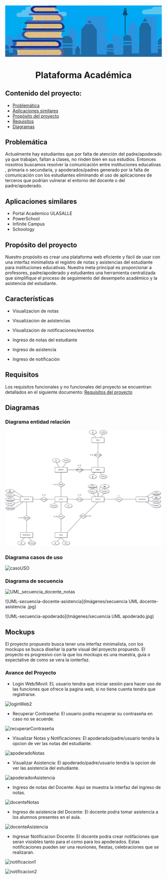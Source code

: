 ![Logo-PA](Logo-PA.JPG)
<h1 align="center">Plataforma Académica</h1>

## Contenido del proyecto:

- [Problemática](#Problemática)
- [Aplicaciones similares](#Aplicaciones-similares)
- [Propósito del proyecto](#Propósito-del-proyecto)
- [Requisitos](#Requisitos)
- [Diagramas](#Diagramas)

## Problemática

Actualmente hay estudiantes que por falta de atención del padre/apoderado ya que trabajan, faltan a clases, no rinden bien en sus estudios. Entonces nosotros buscamos resolver la comunicación entre instituciones educativas , primaria o secundaria, y apoderados/padres generado por la falta de comunicación con los estudiantes  eliminando el uso de aplicaciones de terceros que podrían vulnerar el entorno del docente o del padre/apoderado.

## Aplicaciones similares

- Portal Academico ULASALLE
- PowerSchool
- Infinite Campus
- Schoology

## Propósito del proyecto

Nuestro propósito es crear una plataforma web eficiente y fácil de usar con una interfaz minimalista el registro de notas y asistencias del estudiante para instituciones educativas. Nuestra meta principal es proporcionar a profesores, padre/apoderado y estudiantes una herramienta centralizada que simplifique el proceso de seguimiento del desempeño académico y la asistencia del estudiante. 

## Características

- Visualizacion de notas
- Visualizacion de asistencias
- Visualizacion de notificaciones/eventos

- Ingreso de notas del estudiante
- Ingreso de asistencia
- Ingreso de notificación

## Requisitos

Los requisitos funcionales y no funcionales del proyecto se encuentran detallados en el siguiente documento: [Requisitos del proyecto](https://drive.google.com/file/d/1j5xsyA21bkWk6gz__MowmHE6-j_Wsw8z/view?usp=sharing)

## Diagramas

### Diagrama entidad relación

![DER](Imágenes/DER.jpg)

### Diagrama casos de uso

![casoUSO](https://github.com/eluqm/CsoftwareGrupo03/assets/103951817/40ed2ca6-b687-4df6-b37a-acc66aacb4a3)

### Diagrama de secuencia

![UML_secuencia_docente_notas](https://github.com/eluqm/CsoftwareGrupo03/blob/main/Im%C3%A1genes/Secuencia%20UML%20docente.jpg)

![UML-secuencia-docente-asistencia](Imágenes/secuencia UML docente-asistencia .jpg)

![UML-secuencia-apoderado](Imágenes/secuencia UML apoderado.jpg)

## Mockups

El proyecto propuesto busca tener una interfaz minimalista, con los mockups se busca diseñar la parte visual del proyecto propuesto. El proyecto es progresivo con la que los mockups es una muestra, guia o expectative de como se vera la ionterfaz.

### Avance del Proyecto

- Login Web/Movil: EL usuario tendra que iniciar sesión para hacer uso de las funciones que ofrece la pagina web, si no tiene cuenta tendra que registrarse.

![loginWeb2](https://github.com/eluqm/CsoftwareGrupo03/assets/103951817/0559c35c-842e-435a-a738-10ebb8dcd951)

- Recuperar Contraseña: El usuario podra recuperar su contraseña en caso no se acuerde.

![recuperarContraseña](https://github.com/eluqm/CsoftwareGrupo03/assets/103951817/405356af-f1eb-466c-9202-5491d1b7c6be)

- Visualizar Notas y Notificaciones: El apoderado/padre/usuario tendra la opcion de ver las notas del estudiante.

![apoderadoNotas](https://github.com/eluqm/CsoftwareGrupo03/assets/103951817/1e6af56e-1487-4605-9eee-12336bfa1575)

- Visualizar Asistencia:  El apoderado/padre/usuario tendra la opcion de ver las asistencia del estudiante.

![apoderadorAsistencia](https://github.com/eluqm/CsoftwareGrupo03/assets/103951817/87c53119-f396-4cdc-82cd-0ab98f68dc29)

- Ingreso de notas del Docente: Aqui se muestra la interfaz del ingreso de notas.

![docenteNotas](https://github.com/eluqm/CsoftwareGrupo03/assets/103951817/0b904269-c1c4-4f48-87a1-0fbc094b9141)

- Ingreso de asistencia del Docente: El docente podra tomar asistencia a los alumnos presentes en el aula.

![docenteAsistencia](https://github.com/eluqm/CsoftwareGrupo03/assets/103951817/8af8328e-1ec2-495a-9b63-ab9b8f39c07c)

- Ingresar Notificacion Docente: El docente podra crear notifaciones que seran visisbles tanto para el como para los apoderados. Estas notificaciones pueden ser una reuniones, fiestas, celebraciones que se realizaran.


![notificacion1](https://github.com/eluqm/CsoftwareGrupo03/assets/103951817/65c9ca14-856c-4d87-9df4-ebee41d7f6ab)

![notificacion2](https://github.com/eluqm/CsoftwareGrupo03/assets/103951817/73f16c31-b79b-4450-8a96-513fbcba8d18)
